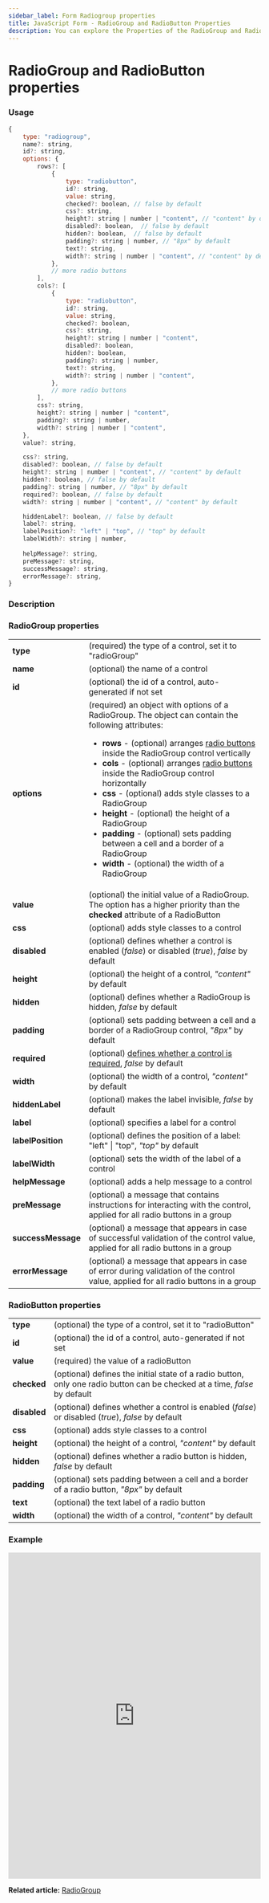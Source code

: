 ```yaml
---
sidebar_label: Form Radiogroup properties
title: JavaScript Form - RadioGroup and RadioButton Properties 
description: You can explore the Properties of the RadioGroup and RadioButton controls of Form in the documentation of the DHTMLX JavaScript UI library. Browse developer guides and API reference, try out code examples and live demos, and download a free 30-day evaluation version of DHTMLX Suite.
---
```


# RadioGroup and RadioButton properties

### Usage

~~~js
{
	type: "radiogroup",
	name?: string,
	id?: string,
	options: {
		rows?: [
			{
				type: "radiobutton",
				id?: string,
				value: string,
				checked?: boolean, // false by default 
				css?: string,
				height?: string | number | "content", // "content" by default
				disabled?: boolean,  // false by default
				hidden?: boolean,  // false by default
				padding?: string | number, // "8px" by default
				text?: string,
				width?: string | number | "content", // "content" by default
			},
			// more radio buttons
		],
		cols?: [
			{
				type: "radiobutton",
				id?: string,
				value: string,
				checked?: boolean,
				css?: string,
				height?: string | number | "content",
				disabled?: boolean,
				hidden?: boolean,
				padding?: string | number,
				text?: string,
				width?: string | number | "content",
			},
			// more radio buttons
		],
		css?: string,
		height?: string | number | "content",
		padding?: string | number,
		width?: string | number | "content",
	},
	value?: string,

	css?: string,
	disabled?: boolean, // false by default
	height?: string | number | "content", // "content" by default
	hidden?: boolean, // false by default
	padding?: string | number, // "8px" by default
	required?: boolean, // false by default
	width?: string | number | "content", // "content" by default

	hiddenLabel?: boolean, // false by default
	label?: string,
	labelPosition?: "left" | "top", // "top" by default
	labelWidth?: string | number,
	
	helpMessage?: string,
	preMessage?: string,
	successMessage?: string,
	errorMessage?: string,
}
~~~

### Description

### RadioGroup properties

<table>
	<tbody>
        <tr>
			<td><b>type</b></td>
			<td>(required) the type of a control, set it to "radioGroup"</td>
		</tr>
		<tr>
			<td><b>name</b></td>
			<td>(optional) the name of a control</td>
		</tr>
		<tr>
			<td><b>id</b></td>
			<td>(optional) the id of a control, auto-generated if not set</td>
		</tr>
		<tr>
			<td><b>options</b></td>
			<td>(required) an object with options of a RadioGroup. The object can contain the following attributes:
				<ul>
					<li><b>rows</b> - (optional) arranges <a href="../../../../form/api/radiogroup/api_radiogroup_properties/#radiobutton-properties">radio buttons</a> inside the RadioGroup control vertically</li>
					<li><b>cols</b> - (optional) arranges <a href="../../../../form/api/radiogroup/api_radiogroup_properties/#radiobutton-properties">radio buttons</a> inside the RadioGroup control horizontally</li>
					<li><b>css</b> - (optional) adds style classes to a RadioGroup</li>
					<li><b>height</b> - (optional) the height of a RadioGroup </li>
					<li><b>padding</b> - (optional) sets padding between a cell and a border of a RadioGroup</li>
					<li><b>width</b> - (optional) the width of a RadioGroup</li>
				</ul></td>
		</tr>
		<tr>
			<td><b>value</b></td>
			<td>(optional) the initial value of a RadioGroup. The option has a higher priority than the <b>checked</b> attribute of a RadioButton</td>
		</tr>
		<tr>
			<td><b>css</b></td>
			<td>(optional) adds style classes to a control</td>
		</tr>
		<tr>
			<td><b>disabled</b></td>
			<td>(optional) defines whether a control is enabled (<i>false</i>) or disabled (<i>true</i>), <i>false</i> by default</td>
		</tr>
		<tr>
			<td><b>height</b></td>
			<td>(optional) the height of a control, <i>"content"</i> by default</td>
		</tr>
		<tr>
			<td><b>hidden</b></td>
			<td>(optional) defines whether a RadioGroup is hidden, <i>false</i> by default</td>
		</tr>
		<tr>
			<td><b>padding</b></td>
			<td>(optional) sets padding between a cell and a border of a RadioGroup control, <i>"8px"</i> by default</td>
		</tr>
		<tr>
			<td><b>required</b></td>
			<td>(optional) <a href="../../../work_with_form#validating-form">defines whether a control is required</a>, <i>false</i> by default</td>
		</tr>
		<tr>
			<td><b>width</b></td>
			<td>(optional) the width of a control, <i>"content"</i> by default</td>
		</tr>
		<tr>
			<td><b>hiddenLabel</b></td>
			<td>(optional) makes the label invisible, <i>false</i> by default</td>
		</tr>
		<tr>
			<td><b>label</b></td>
			<td>(optional) specifies a label for a control</td>
		</tr>
    	<tr>
			<td><b>labelPosition</b></td>
			<td>(optional) defines the position of a label: "left" | "top", <i>"top"</i> by default</td>
		</tr>
    	<tr>
			<td><b>labelWidth</b></td>
			<td>(optional) sets the width of the label of a control</td>
		</tr>
    	<tr>
			<td><b>helpMessage</b></td>
			<td>(optional) adds a help message to a control</td>
		</tr>
		<tr>
			<td><b>preMessage</b></td>
			<td>(optional) a message that contains instructions for interacting with the control, applied for all radio buttons in a group</td>
		</tr>
		<tr>
			<td><b>successMessage</b></td>
			<td>(optional) a message that appears in case of successful validation of the control value, applied for all radio buttons in a group</td>
		</tr>
		<tr>
			<td><b>errorMessage</b></td>
			<td>(optional) a message that appears in case of error during validation of the control value, applied for all radio buttons in a group</td>
		</tr>
    </tbody>
</table>

### RadioButton properties

<table>
	<tbody>
        <tr>
			<td><b>type</b></td>
			<td>(optional) the type of a control, set it to "radioButton"</td>
		</tr>
		<tr>
			<td><b>id</b></td>
			<td>(optional) the id of a control, auto-generated if not set</td>
		</tr>
		<tr>
			<td><b>value</b></td>
			<td>(required) the value of a radioButton</td>
		</tr>
		<tr>
			<td><b>checked</b></td>
			<td>(optional) defines the initial state of a radio button, only one radio button can be checked at a time, <i>false</i> by default</td>
		</tr>
		<tr>
			<td><b>disabled</b></td>
			<td>(optional) defines whether a control is enabled (<i>false</i>) or disabled (<i>true</i>), <i>false</i> by default</td>
		</tr>
		<tr>
			<td><b>css</b></td>
			<td>(optional) adds style classes to a control</td>
		</tr>
		<tr>
			<td><b>height</b></td>
			<td>(optional) the height of a control, <i>"content"</i> by default</td>
		</tr>
		<tr>
			<td><b>hidden</b></td>
			<td>(optional) defines whether a radio button is hidden, <i>false</i> by default</td>
		</tr>
		<tr>
			<td><b>padding</b></td>
			<td>(optional) sets padding between a cell and a border of a radio button, <i>"8px"</i> by default</td>
		</tr>
		<tr>
			<td><b>text</b></td>
			<td>(optional) the text label of a radio button</td>
		</tr>
		<tr>
			<td><b>width</b></td>
			<td>(optional) the width of a control, <i>"content"</i> by default</td>
		</tr>
    </tbody>
</table>

### Example

<iframe src="https://snippet.dhtmlx.com/ycp1cbct?mode=js" frameborder="0" class="snippet_iframe" width="100%" height="650"></iframe>

**Related article:** [RadioGroup](form/radiogroup.md)

